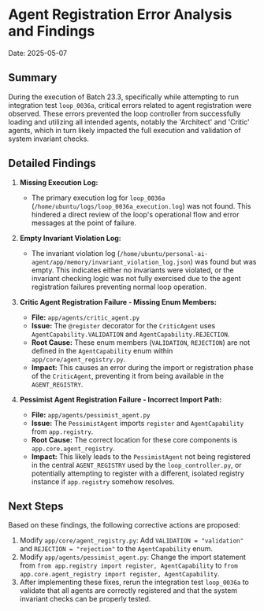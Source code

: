 # Agent Registration Error Analysis and Findings

Date: 2025-05-07

## Summary

During the execution of Batch 23.3, specifically while attempting to run integration test `loop_0036a`, critical errors related to agent registration were observed. These errors prevented the loop controller from successfully loading and utilizing all intended agents, notably the 'Architect' and 'Critic' agents, which in turn likely impacted the full execution and validation of system invariant checks.

## Detailed Findings

1.  **Missing Execution Log:**
    *   The primary execution log for `loop_0036a` (`/home/ubuntu/logs/loop_0036a_execution.log`) was not found. This hindered a direct review of the loop's operational flow and error messages at the point of failure.

2.  **Empty Invariant Violation Log:**
    *   The invariant violation log (`/home/ubuntu/personal-ai-agent/app/memory/invariant_violation_log.json`) was found but was empty. This indicates either no invariants were violated, or the invariant checking logic was not fully exercised due to the agent registration failures preventing normal loop operation.

3.  **Critic Agent Registration Failure - Missing Enum Members:**
    *   **File:** `app/agents/critic_agent.py`
    *   **Issue:** The `@register` decorator for the `CriticAgent` uses `AgentCapability.VALIDATION` and `AgentCapability.REJECTION`.
    *   **Root Cause:** These enum members (`VALIDATION`, `REJECTION`) are not defined in the `AgentCapability` enum within `app/core/agent_registry.py`.
    *   **Impact:** This causes an error during the import or registration phase of the `CriticAgent`, preventing it from being available in the `AGENT_REGISTRY`.

4.  **Pessimist Agent Registration Failure - Incorrect Import Path:**
    *   **File:** `app/agents/pessimist_agent.py`
    *   **Issue:** The `PessimistAgent` imports `register` and `AgentCapability` from `app.registry`.
    *   **Root Cause:** The correct location for these core components is `app.core.agent_registry`.
    *   **Impact:** This likely leads to the `PessimistAgent` not being registered in the central `AGENT_REGISTRY` used by the `loop_controller.py`, or potentially attempting to register with a different, isolated registry instance if `app.registry` somehow resolves.

## Next Steps

Based on these findings, the following corrective actions are proposed:

1.  Modify `app/core/agent_registry.py`: Add `VALIDATION = "validation"` and `REJECTION = "rejection"` to the `AgentCapability` enum.
2.  Modify `app/agents/pessimist_agent.py`: Change the import statement from `from app.registry import register, AgentCapability` to `from app.core.agent_registry import register, AgentCapability`.
3.  After implementing these fixes, rerun the integration test `loop_0036a` to validate that all agents are correctly registered and that the system invariant checks can be properly tested.
